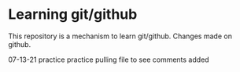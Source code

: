 # Learning git/github

This repository is a mechanism to learn git/github.
Changes made on github.

07-13-21 practice 
practice pulling file to see comments added
